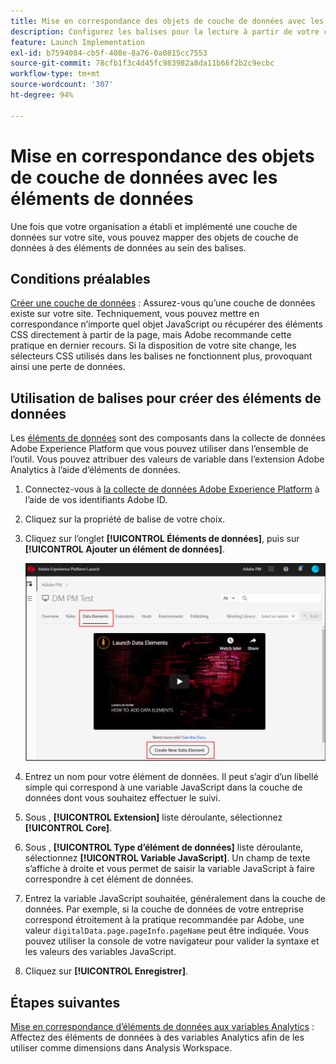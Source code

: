 ```yaml
---
title: Mise en correspondance des objets de couche de données avec les éléments de données
description: Configurez les balises pour la lecture à partir de votre couche de données.
feature: Launch Implementation
exl-id: b7594084-cb5f-408e-8a76-0a0815cc7553
source-git-commit: 78cfb1f3c4d45fc983982a8da11b66f2b2c9ecbc
workflow-type: tm+mt
source-wordcount: '307'
ht-degree: 94%

---
```


# Mise en correspondance des objets de couche de données avec les éléments de données

Une fois que votre organisation a établi et implémenté une couche de données sur votre site, vous pouvez mapper des objets de couche de données à des éléments de données au sein des balises.

## Conditions préalables

[Créer une couche de données](../prepare/data-layer.md) : Assurez-vous qu’une couche de données existe sur votre site. Techniquement, vous pouvez mettre en correspondance n’importe quel objet JavaScript ou récupérer des éléments CSS directement à partir de la page, mais Adobe recommande cette pratique en dernier recours. Si la disposition de votre site change, les sélecteurs CSS utilisés dans les balises ne fonctionnent plus, provoquant ainsi une perte de données.

## Utilisation de balises pour créer des éléments de données

Les [éléments de données](https://experienceleague.adobe.com/docs/experience-platform/tags/ui/data-elements.html?lang=fr) sont des composants dans la collecte de données Adobe Experience Platform que vous pouvez utiliser dans l’ensemble de l’outil. Vous pouvez attribuer des valeurs de variable dans l’extension Adobe Analytics à l’aide d’éléments de données.

1. Connectez-vous à [la collecte de données Adobe Experience Platform](https://experience.adobe.com/data-collection) à l’aide de vos identifiants Adobe ID.
1. Cliquez sur la propriété de balise de votre choix.
1. Cliquez sur l’onglet **[!UICONTROL Éléments de données]**, puis sur **[!UICONTROL Ajouter un élément de données]**.

   ![Création d’un élément de données](assets/createelement.png)

1. Entrez un nom pour votre élément de données. Il peut s’agir d’un libellé simple qui correspond à une variable JavaScript dans la couche de données dont vous souhaitez effectuer le suivi.
1. Sous , **[!UICONTROL Extension]** liste déroulante, sélectionnez **[!UICONTROL Core]**.
1. Sous , **[!UICONTROL Type d’élément de données]** liste déroulante, sélectionnez **[!UICONTROL Variable JavaScript]**. Un champ de texte s’affiche à droite et vous permet de saisir la variable JavaScript à faire correspondre à cet élément de données.
1. Entrez la variable JavaScript souhaitée, généralement dans la couche de données. Par exemple, si la couche de données de votre entreprise correspond étroitement à la pratique recommandée par Adobe, une valeur `digitalData.page.pageInfo.pageName` peut être indiquée. Vous pouvez utiliser la console de votre navigateur pour valider la syntaxe et les valeurs des variables JavaScript.
1. Cliquez sur **[!UICONTROL Enregistrer]**.

## Étapes suivantes

[Mise en correspondance d’éléments de données aux variables Analytics](elements-to-variable.md) : Affectez des éléments de données à des variables Analytics afin de les utiliser comme dimensions dans Analysis Workspace.
